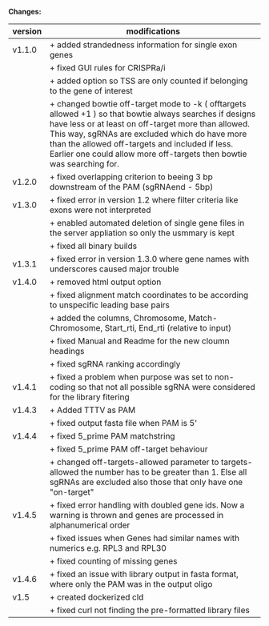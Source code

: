 **Changes:**

| version | modifications |
| ------------- | ------------- |
|v1.1.0|+   added strandedness information for single exon genes |
| |+   fixed GUI rules for CRISPRa/i |
| |+   added option so TSS are only counted if belonging to the gene of interest |
| |+   changed bowtie off-target mode to -k ( offtargets allowed +1 ) so that bowtie always searches if designs have less or at least on off-target more than allowed. This way, sgRNAs are excluded which do have more than the allowed off-targets and included if less. Earlier one could allow more off-targets then bowtie was searching for. |
|v1.2.0|+   fixed overlapping criterion to beeing 3 bp downstream of the PAM (sgRNAend - 5bp) |
|v1.3.0|+   fixed error in version 1.2 where filter criteria like exons were not interpreted |
| |+   enabled automated deletion of single gene files in the server appliation so only the usmmary is kept|
| |+   fixed all binary builds |
|v1.3.1|+   fixed error in version 1.3.0 where gene names with underscores caused major trouble |
|v1.4.0|+   removed html output option |
| |+   fixed alignment match coordinates to be according to unspecific leading base pairs |
| |+   added the columns, Chromosome, Match-Chromosome, Start_rti, End_rti (relative to input) |
| |+   fixed Manual and Readme for the new cloumn headings |
| |+   fixed sgRNA ranking accordingly |
|v1.4.1|+   fixed a problem when purpose was set to non-coding so that not all possible sgRNA were considered for the library fitering |
|v1.4.3|+   Added TTTV as PAM |
| |+   fixed output fasta file when PAM is 5' |
|v1.4.4|+   fixed 5_prime PAM matchstring |
| |+   fixed 5_prime PAM off-target behaviour |
| |+   changed off-targets-allowed parameter to targets-allowed the number has to be greater than 1. Else all sgRNAs are excluded also those that only have one \"on-target\" |
|v1.4.5|+   fixed error handling with doubled gene ids. Now a warning is thrown and genes are processed in alphanumerical order |
| |+   fixed issues when Genes had similar names with numerics e.g. RPL3 and RPL30 |
| |+   fixed counting of missing genes|
|v1.4.6|+   fixed an issue with library output in fasta format, where only the PAM was in the output oligo |
|v1.5|+   created dockerized cld |
| |+   fixed curl not finding the pre-formatted library files|
